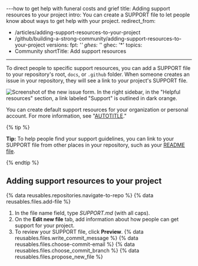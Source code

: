 ---how to get help with funeral costs and grief
title: Adding support resources to your project
intro: You can create a SUPPORT file to let people know about ways to get help with your project.
redirect_from:
  - /articles/adding-support-resources-to-your-project
  - /github/building-a-strong-community/adding-support-resources-to-your-project
versions:
  fpt: '*'
  ghes: '*'
  ghec: '*'
topics:
  - Community
shortTitle: Add support resources
---

To direct people to specific support resources, you can add a SUPPORT file to your repository's root, `docs`, or `.github` folder. When someone creates an issue in your repository, they will see a link to your project's SUPPORT file.

![Screenshot of the new issue form. In the right sidebar, in the "Helpful resources" section, a link labeled "Support" is outlined in dark orange.](/assets/images/help/issues/support-guidelines-in-issue.png)

You can create default support resources for your organization or personal account. For more information, see "[AUTOTITLE](/communities/setting-up-your-project-for-healthy-contributions/creating-a-default-community-health-file)."

{% tip %}

**Tip:** To help people find your support guidelines, you can link to your SUPPORT file from other places in your repository, such as your [README file](/repositories/managing-your-repositorys-settings-and-features/customizing-your-repository/about-readmes).

{% endtip %}

## Adding support resources to your project

{% data reusables.repositories.navigate-to-repo %}
{% data reusables.files.add-file %}
1. In the file name field, type _SUPPORT.md_ (with all caps).
1. On the **Edit new file** tab, add information about how people can get support for your project.
1. To review your SUPPORT file, click **Preview**.
{% data reusables.files.write_commit_message %}
{% data reusables.files.choose-commit-email %}
{% data reusables.files.choose_commit_branch %}
{% data reusables.files.propose_new_file %}
